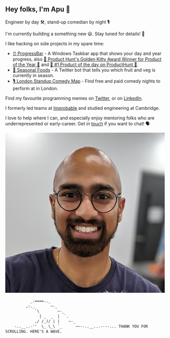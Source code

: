 ## Hey folks, I'm Apu 👋

Engineer by day 🛠, stand-up comedian by night 🎙

I'm currently building a something new 😃. Stay tuned for details! 👀

I like hacking on side projects in my spare time:
* [⏰ ProgressBar](http://progressbarwindows.com) - A Windows Taskbar app that shows your day and year progress, also [🥇 Product Hunt's Golden Kitty Award Winner for Product of the Year 🍾](https://www.producthunt.com/posts/progressbar) and [🥇 #1 Product of the day on ProductHunt 🍾](https://www.producthunt.com/posts/progressbar).
* [🥗 Seasonal Foods](https://twitter.com/seasonalfoods3) - A Twitter bot that tells you which fruit and veg is currently in season.
* [🎙 London Standup Comedy Map](https://apuchitnis.github.io/open-mic-nights) - Find free and paid comedy nights to perform at in London. 

Find my favourite programming memes on [Twitter](https://twitter.com/apuchitnis), or on [LinkedIn](https://www.linkedin.com/in/apuchitnis).

I formerly led teams at [Improbable](http://improbable.io/) and studied engineering at Cambridge.

I love to help where I can, and especially enjoy mentoring folks who are underrepresented or early-career. Get in [touch](https://calendly.com/apuchitnis) if you want to chat! 🗣

![Me](images/apu.jpg)



```
           _.====.._
         ,:._       ~-_
             `\        ~-_
               | _  _  |  `.
             ,/ /_)/ | |    ~-_
    -..__..-''  \_ \_\ `_      ~~--..__...----... THANK YOU FOR SCROLLING. HERE'S A WAVE.
```
